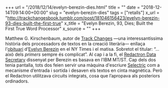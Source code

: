 +++
url = "/2018/12/14/evelyn-berezin-dies.html"
title = ""
date = "2018-12-14T09:14:00+00:00"
slug = "evelyn-berezin-dies"
tags = ["retalls"]
x_url = "http://trackchangesbook.tumblr.com/post/181046156423/evelyn-berezin-93-dies-built-the-first-true"
x_title = "Evelyn Berezin, 93, Dies; Built the First True Word Processor"
x_source = ""
+++


Matthew G. Kirschenbaum, autor de [Track Changes](http://www.hup.harvard.edu/catalog.php?isbn=9780674417076) —una interessantíssima història dels processadors de textos en la creació literària— enllaça l'[obituari](https://www.nytimes.com/2018/12/10/obituaries/evelyn-berezin-dead.html) d’[Evelyn Berezin](https://en.wikipedia.org/wiki/Evelyn_Berezin) en el NY Times i el matisa. Sobretot el titular: “…això dels *primers* sempre és complicat”. Al cap i a la fi, el [Redactron Data Secretary](http://www.computerhistory.org/collections/catalog/102728582) dissenyat per Berezin es basava en l’IBM MT/ST. Cap dels dos tenia pantalla, tots dos feien servir una màquina d'escriure [Selectric](https://en.wikipedia.org/wiki/IBM_Selectric_typewriter) com a mecanisme d’entrada i sortida i desaven els textos en cinta magnètica. Però el Redactron utilitzava circuits integrats, cosa que l’apropava als posteriors ordinadors.
